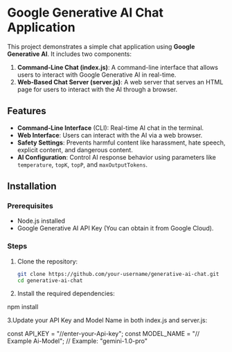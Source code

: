 # Google Generative AI Chat Application

This project demonstrates a simple chat application using **Google Generative AI**. It includes two components:
1. **Command-Line Chat (index.js)**: A command-line interface that allows users to interact with Google Generative AI in real-time.
2. **Web-Based Chat Server (server.js)**: A web server that serves an HTML page for users to interact with the AI through a browser.

## Features
- **Command-Line Interface** (CLI): Real-time AI chat in the terminal.
- **Web Interface**: Users can interact with the AI via a web browser.
- **Safety Settings**: Prevents harmful content like harassment, hate speech, explicit content, and dangerous content.
- **AI Configuration**: Control AI response behavior using parameters like `temperature`, `topK`, `topP`, and `maxOutputTokens`.

## Installation

### Prerequisites
- Node.js installed
- Google Generative AI API Key (You can obtain it from Google Cloud).

### Steps

1. Clone the repository:
   ```bash
   git clone https://github.com/your-username/generative-ai-chat.git
   cd generative-ai-chat
2. Install the required dependencies:

npm install

3.Update your API Key and Model Name in both index.js and server.js:

const API_KEY = "//enter-your-Api-key";
const MODEL_NAME = "// Example Ai-Model"; // Example: "gemini-1.0-pro"
